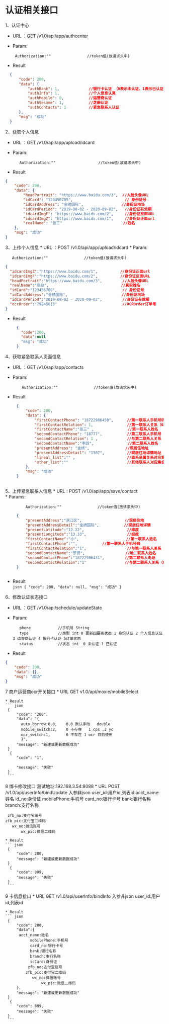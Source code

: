 # 认证相关接口
1、认证中心
   * URL ：GET /v1.0/api/app/authcenter
   * Param:
       
          Authorization:""                //token值(放请求头中)
   * Result
   ``` json  
     {
         "code": 200,
         "data": {
             "authBank": 1,             //银行卡认证 （0表示未认证、1表示已认证：以下状态一样）
             "authInfo": 1,             //个人信息认真
             "authMobile": 0,           //运营商认证
             "authSesame": 1,           //芝麻认证
             "suthContacts": 1          //紧急联系人认证
         },
         "msg": "成功"
     }
   ```  
2、获取个人信息
   * URL ：GET /v1.0/api/app/upload/idcard
   * Param:
   
            Authorization:""                   //token值(放请求头中)
        
   * Result
   ``` json 
   {
       "code": 200,
       "data": {
           "headPortrait": "https://www.baidu.com/3",  //人脸头像URL
           "idCard": "123456789",                       // 身份证号
           "idCardAddress": "金绣国际",                 //身份证地址
           "idCardPeriod": "2019-08-02 - 2020-09-02",   //身份证有效期
           "idcardImgF": "https://www.baidu.com/2",     //身份证反面URL
           "idcardImgZ": "https://www.baidu.com/1",     //身份证正面url
           "realName": "张三"                           //姓名
       },
       "msg": "成功"
   }
   ```
3、上传个人信息
    * URL ：POST /v1.0/api/app/upload/idcard
    * Param:
    
       Authorization:""                //token值(放请求头中)
   ``` json  
   {
     "idcardImgZ":"https://www.baidu.com/1",          //身份证正面url            
     "idcardImgF":"https://www.baidu.com/2",          //身份证反面URL         
     "headPortrait":"https://www.baidu.com/3",         //人脸头像URL       
     "realName":"张及",                                //真实姓名
     "idCard":"123456789",                             // 身份证号
     "idCardAddress":"金绣国际",                        //身份证地址
     "idCardPeriod":"2019-08-02 - 2020-09-02",         //身份证有效期  
     "ocrOrder":"79845613"                             //OCROrder订单号
   }                              
   ```        
   * Result
   ``` json  
        {
          "code":200,
          "data":null
          "msg": "成功"
        }
   ```      
   
4、获取紧急联系人页面信息
   * URL ：GET /v1.0/api/app/contacts
   * Param:
          
             Authorization:""                //token值(放请求头中)
             
   * Result
   ``` json
        {
            "code": 200,
            "data": {
                "firstContactPhone": "18722986450",      //第一联系人手机号码
                "firstContactRelation": 1,               //第一联系人关系（0未知1父亲、2母亲、3儿子、4女儿、5配偶、6兄弟、7姐妹）
                "firstContactName":"张三" ,               //第一联系人姓名
                "secondContactPhone": "18777",           //第二联系人手机号
                "secondContactRelation": 1 ,             //与第二联系人关系（0未知1.同学2.亲戚3.同事4.朋友5.其他）
                "secondContactName":"李四",               //第二联系人姓名
                "presentAddress": "金绣",                //现居住地址
                "presentAddressDetail": "1307",          //现居住地详情地址
                "lineal_list":"" ,                       //直系亲属关系对应集合
                "other_list":""                          //其他联系人对应集合
            },
            "msg": "成功"
        }
        
   ```    
5、上传紧急联系人信息
    * URL : POST    /v1.0/api/app/save/contact   
    * Params:
            
             Authorization:""                //token值(放请求头中)
             
   ``` json         
        {
        	"presentAddress":"滨江区",                   //现居住地
        	"presentAddressDetail":"金绣国际",           //现居住地详情
        	"presentLatitude":"12.22",                   //维度
        	"presentLongitude":"13.33",                  //经度
        	"firstContactName":"小",                     //第一联系人姓名
        	"firstContactPhone":"",           //第一联系人手机号码
        	"firstContactRelation":"1",                  //与第一联系人关系（0未知1父亲、2母亲、3儿子、4女儿、5配偶、6兄弟、7姐妹）   
        	"secondContactName":"罗贤",                  //地二联系人姓名
        	"secondContactPhone":"18722986431",         //第二联系人电话
        	"secondContactRelation":"1"                 //与第二联系人关系（0未知1.同学2.亲戚3.同事4.朋友5.其他）
        }
           
   ``` 
   * Result   
    ``` json
            {
                "code": 200,
                "data": null,
                "msg": "成功"
            }
    ```   
    
6、修改认证状态接口
   * URL ：GET /v1.0/api/schedule/updateState
   * Param:
   
            phone            //手机号 String
            type             //类型 int 0 更新四要素状态 1 身份认证 2 个人信息认证 3 运营商认证 4 银行卡认证 5订单状态
            status           //状态 int  0 未认证 1 已认证
            
            
        
   * Result
   ``` json 
   {
       "code": 200,
       "data": {},
       "msg": "成功"
   }
   ```
 7 商户运营商ocr开关接口 
    * URL GET v1.0/api/moxie/mobileSelect
     
    * Result
    ``` json  
     {
         "code": "200",
         "data": "{
           auto_borrow:0.0,    0.0 默认手动   double
           mobile_switch:2,    0 不存在   1 cps ,2 yc
           ocr_switch:1,       0 不存在 1 ocr 目前使用
           }",
         "message": "新建或更新数据成功"
     }
      {
         "code": "1",
         
         "message": "失败"
     }
     ```
 8 绑卡修改接口  测试地址:192.168.3.54:8088
    * URL POST /v1.0/api/userInfo/bindUpdate
      入参非json
      user_id:用户id,列表id
      acct_name:姓名
      id_no:身份证
      mobilePhone:手机号
      card_no:银行卡号
      bank:银行名称
      branch:支行名称
      
     zfb_no:支付宝账号
    zfb_pic:支付宝二维码
       wx_no:微信账号
           wx_pic:微信二维码
            
    * Result
    ``` json  
     {
         "code": 200,
         "message": "新建或更新数据成功"
     }
      {
         "code": 809,
         "message": "失败"
     }
     ```
 9 卡信息接口 
    * URL GET /v1.0/api/userInfo/bindInfo
      入参非json
      user_id:用户id,列表id
     
            
    * Result
    ``` json  
     {
         "code": 200,
         "data":{
          acct_name:姓名
               mobilePhone:手机号
               card_no:银行卡号
               bank:银行名称
               branch:支行名称
               icCard:身份证
              zfb_no:支付宝账号
             zfb_pic:支付宝二维码
                wx_no:微信账号
                    wx_pic:微信二维码
         },
         "message": "新建或更新数据成功"
     }
      {
         "code": 809,
         "message": "失败"
     }
     ```
     